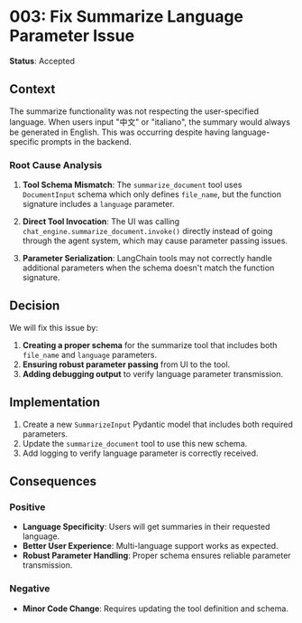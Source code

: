 # 003: Fix Summarize Language Parameter Issue

**Status**: Accepted

## Context

The summarize functionality was not respecting the user-specified language. When users input "中文" or "italiano", the summary would always be generated in English. This was occurring despite having language-specific prompts in the backend.

### Root Cause Analysis

1. **Tool Schema Mismatch**: The `summarize_document` tool uses `DocumentInput` schema which only defines `file_name`, but the function signature includes a `language` parameter.

2. **Direct Tool Invocation**: The UI was calling `chat_engine.summarize_document.invoke()` directly instead of going through the agent system, which may cause parameter passing issues.

3. **Parameter Serialization**: LangChain tools may not correctly handle additional parameters when the schema doesn't match the function signature.

## Decision

We will fix this issue by:

1. **Creating a proper schema** for the summarize tool that includes both `file_name` and `language` parameters.
2. **Ensuring robust parameter passing** from UI to the tool.
3. **Adding debugging output** to verify language parameter transmission.

## Implementation

1. Create a new `SummarizeInput` Pydantic model that includes both required parameters.
2. Update the `summarize_document` tool to use this new schema.
3. Add logging to verify language parameter is correctly received.

## Consequences

### Positive
- **Language Specificity**: Users will get summaries in their requested language.
- **Better User Experience**: Multi-language support works as expected.
- **Robust Parameter Handling**: Proper schema ensures reliable parameter transmission.

### Negative
- **Minor Code Change**: Requires updating the tool definition and schema.
